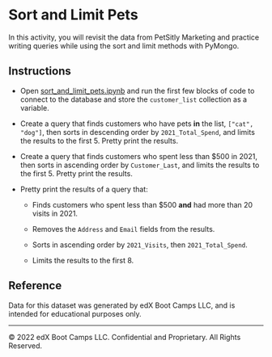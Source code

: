 # Sort and Limit Pets

In this activity, you will revisit the data from PetSitly Marketing and practice writing queries while using the sort and limit methods with PyMongo.

## Instructions

* Open [sort_and_limit_pets.ipynb](Unsolved/sort_and_limit_pets.ipynb) and run the first few blocks of code to connect to the database and store the `customer_list` collection as a variable.

* Create a query that finds customers who have pets **in** the list, `["cat", "dog"]`, then sorts in descending order by `2021_Total_Spend`, and limits the results to the first 5. Pretty print the results.

* Create a query that finds customers who spent less than $500 in 2021, then sorts in ascending order by `Customer_Last`, and limits the results to the first 5. Pretty print the results.

* Pretty print the results of a query that:

    * Finds customers who spent less than $500 **and** had more than 20 visits in 2021.

    * Removes the `Address` and `Email` fields from the results.

    * Sorts in ascending order by `2021_Visits`, then `2021_Total_Spend`.

    * Limits the results to the first 8.

## Reference

Data for this dataset was generated by edX Boot Camps LLC, and is intended for educational purposes only.

---

© 2022 edX Boot Camps LLC. Confidential and Proprietary. All Rights Reserved.
